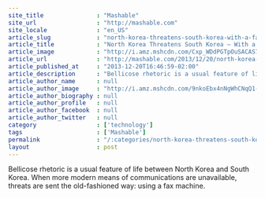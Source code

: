 ```yaml
---
site_title               : "Mashable"
site_url                 : "http://mashable.com"
site_locale              : "en_US"
article_slug             : "north-korea-threatens-south-korea-with-a-fax"
article_title            : "North Korea Threatens South Korea — With a Fax"
article_image            : "http://i.amz.mshcdn.com/Cxp_WDdPGTpOuSACAS7QY98JOhQ=/1200x627/2013%2F12%2F20%2F70%2FKim_NorthKo.e9205.jpg"
article_url              : "http://mashable.com/2013/12/20/north-korea-south-korea-fax/"
article_published_at     : "2013-12-20T16:46:59-02:00"
article_description      : "Bellicose rhetoric is a usual feature of life between North Korea and South Korea. When more modern means of communications are unavailable, threats are sent the old-fashioned way: using a fax machine."
article_author_name      : null
article_author_image     : "http://i.amz.mshcdn.com/9nkoEbx4nNgWhCNqQ1-UaIQIv_0=/90x90/2016%2F06%2F30%2Fff%2F2013062645Lorenzohead.98eec.fb58e.jpg"
article_author_biography : null
article_author_profile   : null
article_author_facebook  : null
article_author_twitter   : null
category                 : ['technology']
tags                     : ['Mashable']
permalink                : "/:categories/north-korea-threatens-south-korea-with-a-fax/"
layout                   : post
---
```


Bellicose rhetoric is a usual feature of life between North Korea and South Korea. When more modern means of communications are unavailable, threats are sent the old-fashioned way: using a fax machine.
